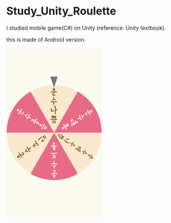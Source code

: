 # Study_Unity_Roulette
I studied mobile game(C#) on Unity (reference: Unity textbook).

this is made of Android version.

<img src="/img/Roulette.png" width="50%" height="50%" >
